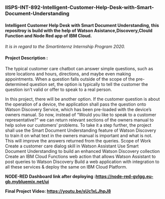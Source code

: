 ### llSPS-INT-892-Intelligent-Customer-Help-Desk-with-Smart-Document-Understanding

#### Intelligent Customer Help Desk with Smart Document Understanding, this repositroy is build with the help of Watson Asistance,Discovery,Clould Function and Node Red app of IBM Cloud.
*It is in regard to the Smartinternz Internship Program 2020.*

#### Project Description : 
The typical customer care chatbot can answer simple questions, such as store locations and hours, directions, and maybe even making appointments. When a question falls outside of the scope of the pre-determined question set, the option is typically to tell the customer the question isn’t valid or offer to speak to a real person.

In this project, there will be another option. If the customer question is about the operation of a device, the application shall pass the question onto Watson Discovery Service, which has been pre-loaded with the device’s owners manual. So now, instead of “Would you like to speak to a customer representative?” we can return relevant sections of the owners manual to help solve our customers’ problems. To take it a step further, the project shall use the Smart Document Understanding feature of Watson Discovery to train it on what text in the owners manual is important and what is not. This will improve the answers returned from the queries. Scope of Work Create a customer care dialog skill in Watson Assistant Use Smart Document Understanding to build an enhanced Watson Discovery collection Create an IBM Cloud Functions web action that allows Watson Assistant to post queries to Watson Discovery Build a web application with integration to all these services & deploy the same on IBM Cloud Platform.

**NODE-RED Dashboard link after deploying :https://node-red-gvlgg.eu-gb.mybluemix.net/ui**

**Final Project Video:  https://youtu.be/sUc1xLJhpJ8**


